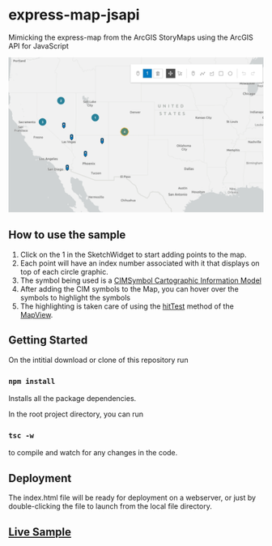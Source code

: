 # express-map-jsapi

Mimicking the express-map from the ArcGIS StoryMaps using the ArcGIS API for JavaScript

![Express JSAPI](https://github.com/banuelos27/express-map-jsapi/blob/master/map-screenshot.png)

## How to use the sample

1. Click on the 1 in the SketchWidget to start adding points to the map.
2. Each point will have an index number associated with it that displays on top of each circle graphic.
3. The symbol being used is a [CIMSymbol Cartographic Information Model](https://developers.arcgis.com/javascript/latest/api-reference/esri-symbols-CIMSymbol.html)
4. After adding the CIM symbols to the Map, you can hover over the symbols to highlight the symbols
5. The highlighting is taken care of using the [hitTest](https://developers.arcgis.com/javascript/latest/api-reference/esri-views-MapView.html#hitTest) method of the [MapView](https://developers.arcgis.com/javascript/latest/api-reference/esri-views-MapView.html).

## Getting Started

On the intitial download or clone of this repository run

### `npm install`

Installs all the package dependencies.

In the root project directory, you can run

### `tsc -w`

to compile and watch for any changes in the code.

## Deployment

The index.html file will be ready for deployment on a webserver, or just by double-clicking the file to launch from the local file directory.

## [Live Sample](https://banuelosj.github.io/express-map-jsapi/)
